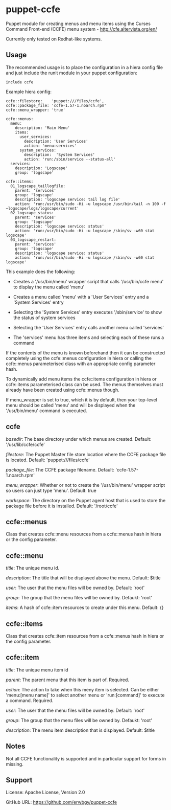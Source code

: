 # puppet-ccfe

Puppet module for creating menus and menu items using the Curses Command
Front-end (CCFE) menu system - http://cfe.altervista.org/en/

Currently only tested on Redhat-like systems.

## Usage

The recommended usage is to place the configuration in a hiera config file and
just include the runit module in your puppet configuration:

    include ccfe

Example hiera config:

    ccfe::filestore:    'puppet:///files/ccfe',
    ccfe::package_file: 'ccfe-1.57-1.noarch.rpm'
    ccfe::menu_wrapper: 'true'
    
    ccfe::menus:
      menu:
        description: 'Main Menu'
        items:
          user_services:
            description: 'User Services'
            action: 'menu:services'
          system_services:
            description:  'System Services'
            action: 'run:/sbin/service --status-all'
      services:
        description: 'Logscape'
        group: 'logscape'

    ccfe::items:
      01_logscape_taillogfile:
        parent: 'services'
        group: 'logscape'
        description: 'logscape service: tail log file'
        action: 'run:/usr/bin/sudo -Hi -u logscape /usr/bin/tail -n 100 -f ~logscape/logs/logscape/current'
      02_logscape_status:
        parent: 'services'
        group: 'logscape'
        description: 'logscape service: status'
        action: 'run:/usr/bin/sudo -Hi -u logscape /sbin/sv -w60 stat logscape'
      03_logscape_restart:
        parent: 'services'
        group: 'logscape'
        description: 'logscape service: status'
        action: 'run:/usr/bin/sudo -Hi -u logscape /sbin/sv -w60 stat logscape'

This example does the following:

* Creates a '/usr/bin/menu' wrapper script that calls '/usr/bin/ccfe menu' to
  display the menu called 'menu'

* Creates a menu called 'menu' with a 'User Services' entry and a 'System Services' entry

* Selecting the 'System Services' entry executes '/sbin/service' to show the status of system services

* Selecting the 'User Services' entry calls another menu called 'services'

* The 'services' menu has three items and selecting each of these runs a command

If the contents of the menu is known beforehand then it can be constructed
completely using the ccfe::menus configuration in hiera or calling the
ccfe::menus parameterised class with an appropriate config parameter hash.

To dynamically add menu items the ccfe::items configuration in hiera or
ccfe::items parameterised class can be used. The menus themselves must already
have been created using ccfe::menus though.

If menu_wrapper is set to true, which it is by default, then your top-level
menu should be called 'menu' and will be displayed when the '/usr/bin/menu'
command is executed.

## ccfe

*basedir*: The base directory under which menus are created. Default: '/usr/lib/ccfe/ccfe'

*filestore*: The Puppet Master file store location where the CCFE package file
is located. Default: 'puppet:///files/ccfe'

*package_file*: The CCFE package filename. Default: 'ccfe-1.57-1.noarch.rpm'

*menu_wrapper*: Whether or not to create the '/usr/bin/menu' wrapper script so
users can just type 'menu'. Default: true

*workspace*: The directory on the Puppet agent host that is used to store the
package file before it is installed. Default: '/root/ccfe'

## ccfe::menus

Class that creates ccfe::menu resources from a ccfe::menus hash in hiera or the
config parameter.

## ccfe::menu

*title*: The unique menu id.

*description*: The title that will be displayed above the menu.  Default: $title

*user*: The user that the menu files will be owned by. Default: 'root'

*group*: The group that the menu files will be owned by. Defaukt: 'root'

*items*: A hash of ccfe::item resources to create under this menu. Default: {}

## ccfe::items

Class that creates ccfe::item resources from a ccfe::menus hash in hiera or the
config parameter.

## ccfe::item

*title*: The unique menu item id

*parent*: The parent menu that this item is part of. Required.

*action*: The action to take when this meny item is selected.  Can be either 'menu:[menu name]' to select another menu or 'run:[command]' to execute a command. Required.

*user*: The user that the menu files will be owned by. Default: 'root'

*group*: The group that the menu files will be owned by. Defaukt: 'root'

*description*: The menu item description that is displayed.  Default: $title

## Notes

Not all CCFE functionality is supported and in particular support for forms in
missing.

## Support

License: Apache License, Version 2.0

GitHub URL: https://github.com/erwbgy/puppet-ccfe
